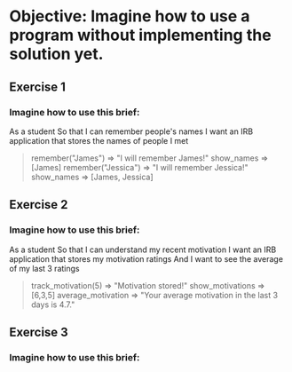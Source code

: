 # Objective: Imagine how to use a program without implementing the solution yet.

## Exercise 1
### Imagine how to use this brief:
As a student
So that I can remember people's names
I want an IRB application that stores the names of people I met

> remember("James")
=> "I will remember James!"
> show_names
=> [James]
> remember("Jessica")
=> "I will remember Jessica!"
> show_names
=> [James, Jessica]

## Exercise 2
### Imagine how to use this brief:
As a student
So that I can understand my recent motivation
I want an IRB application that stores my motivation ratings
And I want to see the average of my last 3 ratings
> track_motivation(5)
=> "Motivation stored!"
> show_motivations
=> [6,3,5]
> average_motivation
=> "Your average motivation in the last 3 days is 4.7."

## Exercise 3
### Imagine how to use this brief:
